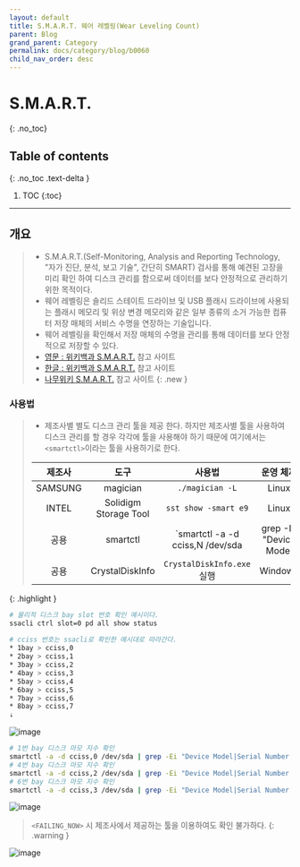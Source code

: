 ```yaml
---
layout: default
title: S.M.A.R.T. 웨어 레벨링(Wear Leveling Count)
parent: Blog
grand_parent: Category
permalink: docs/category/blog/b0060
child_nav_order: desc
---
```

# S.M.A.R.T.
{: .no_toc}

## Table of contents
{: .no_toc .text-delta }

1. TOC
{:toc}

---
## 개요

> - S.M.A.R.T.(Self-Monitoring, Analysis and Reporting Technology, "자가 진단, 분석, 보고 기술", 간단히 SMART) 검사를 통해 예견된 고장을 미리 확인 하여 디스크 관리를 함으로써 데이터를 보다 안정적으로 관리하기 위한 목적이다.
> - 웨어 레벨링은 솔리드 스테이트 드라이브 및 USB 플래시 드라이브에 사용되는 플래시 메모리 및 위상 변경 메모리와 같은 일부 종류의 소거 가능한 컴퓨터 저장 매체의 서비스 수명을 연장하는 기술입니다.
> - 웨어 레벨링을 확인해서 저장 매체의 수명을 관리를 통해 데이터를 보다 안정적으로 저장할 수 있다.
> - [영문 : 위키백과 S.M.A.R.T.](https://en.wikipedia.org/wiki/Wear_leveling) 참고 사이트
> - [한글 : 위키백과 S.M.A.R.T.](https://ko.wikipedia.org/wiki/S.M.A.R.T.) 참고 사이트
> - [나무위키 S.M.A.R.T.](https://namu.wiki/w/S.M.A.R.T.) 참고 사이트
{: .new }

### 사용법

> - 제조사별 별도 디스크 관리 툴을 제공 한다. 하지만 제조사별 툴을 사용하여 디스크 관리를 할 경우 각각에 툴을 사용해야 하기 때문에 여기에서는 `<smartctl>`이라는 툴을 사용하기로 한다.
>
> |제조사|도구|사용법|운영 체제|
> |:---:|:---:|:---:|:---:|
> | SAMSUNG | magician | `./magician -L` | Linux |
> | INTEL | Solidigm Storage Tool | `sst show -smart e9` | Linux |
> | 공용 | smartctl | `smartctl -a -d cciss,N /dev/sda | grep -Ei "Device Model|Serial Number|ID#|Wearout|Leveling|FAILING_NOW"` | Linux |
> | 공용 | CrystalDiskInfo | `CrystalDiskInfo.exe` 실행 | Windows |
{: .highlight }


```bash
# 물리적 디스크 bay slot 번호 확인 예시이다.
ssacli ctrl slot=0 pd all show status
 
# cciss 번호는 ssacli로 확인한 예시대로 따라간다.
* 1bay > cciss,0
* 2bay > cciss,1
* 3bay > cciss,2
* 4bay > cciss,3
* 5bay > cciss,4
* 6bay > cciss,5
* 7bay > cciss,6
* 8bay > cciss,7
⇣
```

![image](https://user-images.githubusercontent.com/36792594/216866271-6079cc20-05fa-4ba1-9188-c1fbc1f7e1b7.png)

```bash
# 1번 bay 디스크 마모 지수 확인
smartctl -a -d cciss,0 /dev/sda | grep -Ei "Device Model|Serial Number|ID#|Wearout|Leveling|FAILING_NOW"
# 4번 bay 디스크 마모 지수 확인
smartctl -a -d cciss,2 /dev/sda | grep -Ei "Device Model|Serial Number|ID#|Wearout|Leveling|FAILING_NOW"
# 6번 bay 디스크 마모 지수 확인
smartctl -a -d cciss,3 /dev/sda | grep -Ei "Device Model|Serial Number|ID#|Wearout|Leveling|FAILING_NOW"
```

![image](https://user-images.githubusercontent.com/36792594/216866399-23a80eaf-5d91-4096-9542-bc9e06f3b1be.png)


> `<FAILING_NOW>` 시 제조사에서 제공하는 툴을 이용하여도 확인 불가하다.
{: .warning }

![image](https://user-images.githubusercontent.com/36792594/216866561-9ca9dc56-6feb-4a54-aa0a-7a3575d2b4e7.png)
